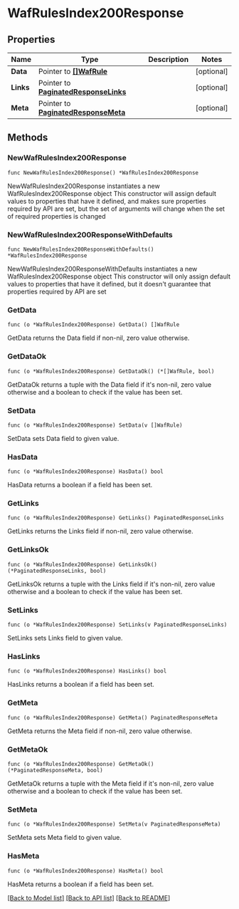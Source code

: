 # WafRulesIndex200Response

## Properties

Name | Type | Description | Notes
------------ | ------------- | ------------- | -------------
**Data** | Pointer to [**[]WafRule**](WafRule.md) |  | [optional] 
**Links** | Pointer to [**PaginatedResponseLinks**](PaginatedResponseLinks.md) |  | [optional] 
**Meta** | Pointer to [**PaginatedResponseMeta**](PaginatedResponseMeta.md) |  | [optional] 

## Methods

### NewWafRulesIndex200Response

`func NewWafRulesIndex200Response() *WafRulesIndex200Response`

NewWafRulesIndex200Response instantiates a new WafRulesIndex200Response object
This constructor will assign default values to properties that have it defined,
and makes sure properties required by API are set, but the set of arguments
will change when the set of required properties is changed

### NewWafRulesIndex200ResponseWithDefaults

`func NewWafRulesIndex200ResponseWithDefaults() *WafRulesIndex200Response`

NewWafRulesIndex200ResponseWithDefaults instantiates a new WafRulesIndex200Response object
This constructor will only assign default values to properties that have it defined,
but it doesn't guarantee that properties required by API are set

### GetData

`func (o *WafRulesIndex200Response) GetData() []WafRule`

GetData returns the Data field if non-nil, zero value otherwise.

### GetDataOk

`func (o *WafRulesIndex200Response) GetDataOk() (*[]WafRule, bool)`

GetDataOk returns a tuple with the Data field if it's non-nil, zero value otherwise
and a boolean to check if the value has been set.

### SetData

`func (o *WafRulesIndex200Response) SetData(v []WafRule)`

SetData sets Data field to given value.

### HasData

`func (o *WafRulesIndex200Response) HasData() bool`

HasData returns a boolean if a field has been set.

### GetLinks

`func (o *WafRulesIndex200Response) GetLinks() PaginatedResponseLinks`

GetLinks returns the Links field if non-nil, zero value otherwise.

### GetLinksOk

`func (o *WafRulesIndex200Response) GetLinksOk() (*PaginatedResponseLinks, bool)`

GetLinksOk returns a tuple with the Links field if it's non-nil, zero value otherwise
and a boolean to check if the value has been set.

### SetLinks

`func (o *WafRulesIndex200Response) SetLinks(v PaginatedResponseLinks)`

SetLinks sets Links field to given value.

### HasLinks

`func (o *WafRulesIndex200Response) HasLinks() bool`

HasLinks returns a boolean if a field has been set.

### GetMeta

`func (o *WafRulesIndex200Response) GetMeta() PaginatedResponseMeta`

GetMeta returns the Meta field if non-nil, zero value otherwise.

### GetMetaOk

`func (o *WafRulesIndex200Response) GetMetaOk() (*PaginatedResponseMeta, bool)`

GetMetaOk returns a tuple with the Meta field if it's non-nil, zero value otherwise
and a boolean to check if the value has been set.

### SetMeta

`func (o *WafRulesIndex200Response) SetMeta(v PaginatedResponseMeta)`

SetMeta sets Meta field to given value.

### HasMeta

`func (o *WafRulesIndex200Response) HasMeta() bool`

HasMeta returns a boolean if a field has been set.


[[Back to Model list]](HOW-TO.md#documentation-for-models) [[Back to API list]](HOW-TO.md#documentation-for-api-endpoints) [[Back to README]](HOW-TO.md)


